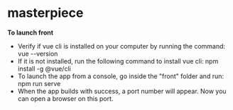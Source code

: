 # masterpiece
**To launch front**
- Verify if vue cli is installed on your computer by running the command: vue --version
- If it is not installed, run the following command to install vue cli: npm install -g @vue/cli
- To launch the app from a console, go inside the "front" folder and run: npm run serve
- When the app builds with success, a port number will appear. Now you can open a browser on this port. 
